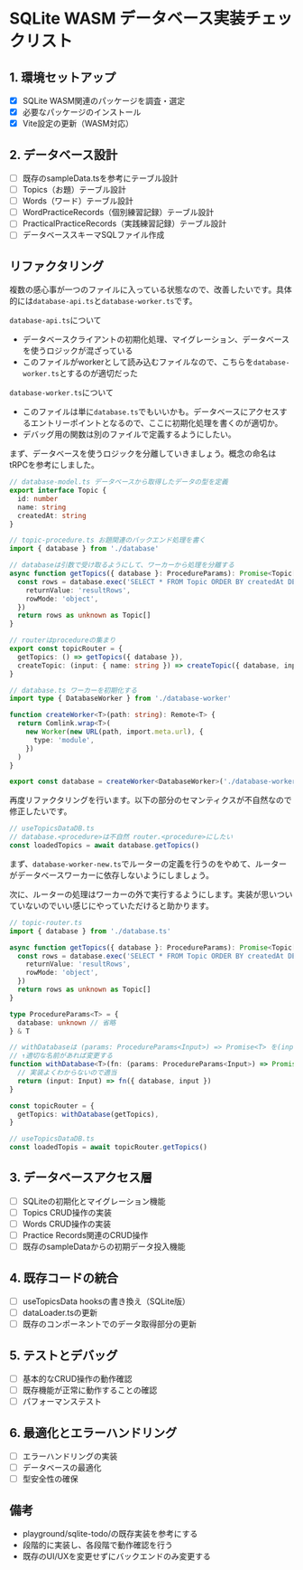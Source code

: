 # SQLite WASM データベース実装チェックリスト

## 1. 環境セットアップ

- [x] SQLite WASM関連のパッケージを調査・選定
- [x] 必要なパッケージのインストール
- [x] Vite設定の更新（WASM対応）

## 2. データベース設計

- [ ] 既存のsampleData.tsを参考にテーブル設計
- [ ] Topics（お題）テーブル設計
- [ ] Words（ワード）テーブル設計
- [ ] WordPracticeRecords（個別練習記録）テーブル設計
- [ ] PracticalPracticeRecords（実践練習記録）テーブル設計
- [ ] データベーススキーマSQLファイル作成

## リファクタリング

複数の感心事が一つのファイルに入っている状態なので、改善したいです。具体的には`database-api.ts`と`database-worker.ts`です。

`database-api.ts`について

- データベースクライアントの初期化処理、マイグレーション、データベースを使うロジックが混ざっている
- このファイルがworkerとして読み込むファイルなので、こちらを`database-worker.ts`とするのが適切だった

`database-worker.ts`について

- このファイルは単に`database.ts`でもいいかも。データベースにアクセスするエントリーポイントとなるので、ここに初期化処理を書くのが適切か。
- デバッグ用の関数は別のファイルで定義するようにしたい。

まず、データベースを使うロジックを分離していきましょう。概念の命名はtRPCを参考にしました。

```ts
// database-model.ts データベースから取得したデータの型を定義
export interface Topic {
  id: number
  name: string
  createdAt: string
}

// topic-procedure.ts お題関連のバックエンド処理を書く
import { database } from './database'

// databaseは引数で受け取るようにして、ワーカーから処理を分離する
async function getTopics({ database }: ProcedureParams): Promise<Topic[]> {
  const rows = database.exec('SELECT * FROM Topic ORDER BY createdAt DESC', {
    returnValue: 'resultRows',
    rowMode: 'object',
  })
  return rows as unknown as Topic[]
}

// routerはprocedureの集まり
export const topicRouter = {
  getTopics: () => getTopics({ database }),
  createTopic: (input: { name: string }) => createTopic({ database, input }),
}

// database.ts ワーカーを初期化する
import type { DatabaseWorker } from './database-worker'

function createWorker<T>(path: string): Remote<T> {
  return Comlink.wrap<T>(
    new Worker(new URL(path, import.meta.url), {
      type: 'module',
    })
  )
}

export const database = createWorker<DatabaseWorker>('./database-worker.ts')
```

再度リファクタリングを行います。以下の部分のセマンティクスが不自然なので修正したいです。

```ts
// useTopicsDataDB.ts
// database.<procedure>は不自然 router.<procedure>にしたい
const loadedTopics = await database.getTopics()
```

まず、`database-worker-new.ts`でルーターの定義を行うのをやめて、ルーターがデータベースワーカーに依存しないようにしましょう。

次に、ルーターの処理はワーカーの外で実行するようにします。実装が思いついていないのでいい感じにやっていただけると助かります。

```ts
// topic-router.ts
import { database } from './database.ts'

async function getTopics({ database }: ProcedureParams): Promise<Topic[]> {
  const rows = database.exec('SELECT * FROM Topic ORDER BY createdAt DESC', {
    returnValue: 'resultRows',
    rowMode: 'object',
  })
  return rows as unknown as Topic[]
}

type ProcedureParams<T> = {
  database: unknown // 省略
} & T

// withDatabaseは (params: ProcedureParams<Input>) => Promise<T> を(input: Input) => Promise<T>に変換する関数
// ↑適切な名前があれば変更する
function withDatabase<T>(fn: (params: ProcedureParams<Input>) => Promise<T>): () => Promise<T> {
  // 実装よくわからないので適当
  return (input: Input) => fn({ database, input })
}

const topicRouter = {
  getTopics: withDatabase(getTopics),
}

// useTopicsDataDB.ts
const loadedTopis = await topicRouter.getTopics()
```

## 3. データベースアクセス層

- [ ] SQLiteの初期化とマイグレーション機能
- [ ] Topics CRUD操作の実装
- [ ] Words CRUD操作の実装
- [ ] Practice Records関連のCRUD操作
- [ ] 既存のsampleDataからの初期データ投入機能

## 4. 既存コードの統合

- [ ] useTopicsData hooksの書き換え（SQLite版）
- [ ] dataLoader.tsの更新
- [ ] 既存のコンポーネントでのデータ取得部分の更新

## 5. テストとデバッグ

- [ ] 基本的なCRUD操作の動作確認
- [ ] 既存機能が正常に動作することの確認
- [ ] パフォーマンステスト

## 6. 最適化とエラーハンドリング

- [ ] エラーハンドリングの実装
- [ ] データベースの最適化
- [ ] 型安全性の確保

## 備考

- playground/sqlite-todo/の既存実装を参考にする
- 段階的に実装し、各段階で動作確認を行う
- 既存のUI/UXを変更せずにバックエンドのみ変更する
